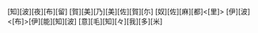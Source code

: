 [知][波][夜][布][留] [賀][美][乃][美][佐][賀][尓] [奴][佐][麻][都]<[里]> [伊][波]<[布]>[伊][能][知][波] [意][毛][知][々][我][多][米]
